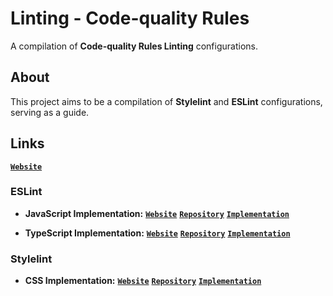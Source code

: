 # Linting - Code-quality Rules

A compilation of **Code-quality Rules Linting** configurations.

## About

This project aims to be a compilation of **Stylelint** and **ESLint** configurations, serving as a guide.

## Links

**[`Website`](https://alexbleggi.netlify.app/docs/projects/linting-code-quality-rules)**

### ESLint

- **JavaScript Implementation:** **[`Website`](https://alexbleggi.netlify.app/docs/projects/linting-code-quality-rules/eslint/javascript)** **[`Repository`](https://github.com/alexbjr369/linting-code-quality-rules/tree/main/eslint/javascript)** **[`Implementation`](https://alexbleggi.netlify.app/docs/projects/linting-code-quality-rules/eslint/javascript/implementation)**

- **TypeScript Implementation:** **[`Website`](https://alexbleggi.netlify.app/docs/projects/linting-code-quality-rules/eslint/typescript)** **[`Repository`](https://github.com/alexbjr369/linting-code-quality-rules/tree/main/eslint/typescript)** **[`Implementation`](https://alexbleggi.netlify.app/docs/projects/linting-code-quality-rules/eslint/typescript/implementation)**

### Stylelint

- **CSS Implementation:** **[`Website`](https://alexbleggi.netlify.app/docs/projects/linting-code-quality-rules/stylelint/css)** **[`Repository`](https://github.com/alexbjr369/linting-code-quality-rules/tree/main/stylelint/css)** **[`Implementation`](https://alexbleggi.netlify.app/docs/projects/linting-code-quality-rules/stylelint/css/implementation)**